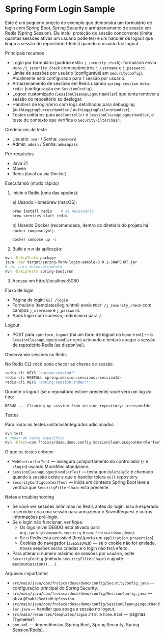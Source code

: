 # Spring Form Login Sample

Este é um pequeno projeto de exemplo que demonstra um formulário de login com Spring Boot, Spring Security e armazenamento de sessão em Redis (Spring Session). Ele inclui proteção de sessão concorrente (limita quantas sessões ativas um usuário pode ter) e um handler de logout que limpa a sessão do repositório (Redis) quando o usuário faz logout.

Principais recursos
- Login por formulário (padrão estilo `j_security_check`): formulário envia para `/j_security_check` com parâmetros `j_username` e `j_password`.
- Limite de sessões por usuário (configurável em `SecurityConfig`). Atualmente está configurado para 1 sessão por usuário.
- Armazenamento de sessões em Redis usando `spring-session-data-redis` (configuração em `SessionConfig`).
- Logout customizado (`SessionCleanupLogoutHandler`) que tenta remover a sessão do repositório ao deslogar.
- Handlers de login/erro com logs detalhados para debugging (`AuthLoggingSuccessHandler` / `AuthLoggingFailureHandler`).
- Testes unitários para `WebController` e `SessionCleanupLogoutHandler`, e teste de contexto que verifica o `SecurityFilterChain`.

Credenciais de teste
- Usuário: `user` / Senha: `password`
- Admin: `admin` / Senha: `adminpass`

Pré-requisitos
- Java 21
- Maven
- Redis (local ou via Docker)

Executando (modo rápido)

1. Inicie o Redis (uma das opções):

   a) Usando Homebrew (macOS):

   ```bash
   brew install redis    # se necessário
   brew services start redis
   ```

   b) Usando Docker (recomendado, dentro do diretório do projeto há `docker-compose.yml`):

   ```bash
   docker compose up -d
   ```

2. Build e run da aplicação:

```bash
mvn -DskipTests package
java -jar target/spring-form-login-sample-0.0.1-SNAPSHOT.jar
# ou, para desenvolvimento
mvn -DskipTests spring-boot:run
```

3. Acesse em http://localhost:8080

Fluxo de login
- Página de login: `GET /login`
- Formulário (templates/login.html) envia `POST /j_security_check` com campos `j_username` e `j_password`.
- Após login com sucesso, redireciona para `/`.

Logout
- POST para `/perform_logout` (há um form de logout na `home.html`) — o `SessionCleanupLogoutHandler` será acionado e tentará apagar a sessão do repositório Redis (se disponível).

Observando sessões no Redis

No Redis CLI você pode checar as chaves de sessão:

```bash
redis-cli KEYS 'spring:session*'
redis-cli HGETALL spring:session:sessions:<sessionId>
redis-cli KEYS 'spring:session:index:*'
```

Durante o logout (se o repositório estiver presente) você verá um log do tipo:

```
DEBUG ... Cleaning up session from session repository: <sessionId>
```

Testes

Para rodar os testes unitários/integrados adicionados:

```bash
mvn test
# rodar um teste específico
mvn -Dtest=com.froiscardoso.demo.config.SessionCleanupLogoutHandlerTest test
```

O que os testes cobrem
- `WebControllerTest` — assegura comportamento do controlador (`/` e `/login`) usando MockMvc standalone.
- `SessionCleanupLogoutHandlerTest` — testa que `deleteById` é chamado quando a sessão existe e que o handler tolera `null` repository.
- `SecurityConfigContextTest` — inicia um contexto Spring Boot leve e verifica que `SecurityFilterChain` está presente.

Notas e troubleshooting
- Se você ver sessões anônimas no Redis antes do login, isso é esperado: o servidor cria uma sessão para armazenar o SavedRequest e outras informações pré-login.
- Se o login não funcionar, verifique:
  - Os logs (nível DEBUG está ativado para `org.springframework.security` e `com.froiscardoso.demo`).
  - Se o Redis está acessível (host/porta em `application.properties`).
  - Cookies do navegador (`JSESSIONID`) — se o cookie não for enviado, novas sessões serão criadas e o login não terá efeito.
- Para alterar o número máximo de sessões por usuário, edite `SecurityConfig` (método `securityFilterChain`) e ajuste `maximumSessions(...)`.

Arquivos importantes
- `src/main/java/com/froiscardoso/demo/config/SecurityConfig.java` — configuração principal do Spring Security.
- `src/main/java/com/froiscardoso/demo/config/SessionConfig.java` — ativa `@EnableRedisHttpSession`.
- `src/main/java/com/froiscardoso/demo/config/SessionCleanupLogoutHandler.java` — handler que apaga a sessão no logout.
- `src/main/resources/templates/login.html` e `home.html` — páginas Thymeleaf.
- `pom.xml` — dependências (Spring Boot, Spring Security, Spring Session/Redis).
